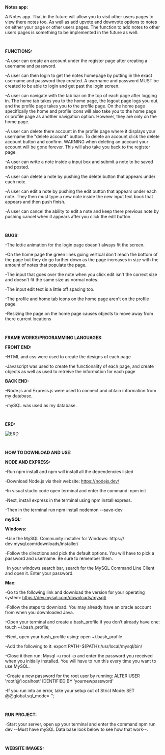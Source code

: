 ﻿
**Notes app:**

A Notes app. That in the future will allow you to visit other users pages to view there notes too. As well as add upvote and downvote options to notes on either your page or other users pages. The function to add notes to other users pages is something to be implemented in the future as well.

<pre>

</pre>

**FUNCTIONS:**

-A user can create an account under the register page after creating a username and password.

-A user can then login to get the notes homepage by putting in the exact username and password they created. A username and password MUST be created to be able to login and get past the login screen.

-A user can navigate with the tab bar on the top of each page after logging in. The home tab takes you to the home page, the logout page logs you out, and the profile page takes you to the profile page. On the home page specifically the home and profile icons will also take you to the home page or profile page as another navigation option. However, they are only on the home page.

-A user can delete there account in the profile page
where it displays your username the "delete account" button. To delete an account click the delete account button and confirm. WARNING when deleting an account your account will be gone forever. This will also take you back to the register page.

-A user can write a note inside a input box and submit a note to be saved and posted.

-A user can delete a note by pushing the delete button that appears under each note.

-A user can edit a note by pushing the edit button that appears under each note. They then must type a new note inside the new input text book that appears and then push finish.

-A user can cancel the ability to edit a note and keep there previous note by pushing cancel when it appears after you click the edit button.

<pre>

</pre>

**BUGS:**

-The lottie animation for the login page doesn't always fit the screen.

-On the home page the green lines going vertical don't reach the bottom of the page but they do go further down as the page increases in size with the amount of notes that populate the page.

-The input that goes over the note when you click edit isn't the correct size and doesn't fit the same size as normal notes.

-The input edit text is a little off spacing too.

-The profile and home tab icons on the home page aren't on the profile page.

-Resizing the page on the home page causes objects to move away from there current locations

<pre>

</pre>

**FRAME WORKS/PROGRAMMING LANGUAGES:**

**FRONT END:**

-HTML and css were used to create the designs of each page

-Javascript was used to create the functionality of each page, and create objects as well as used to retreive the information for each page

**BACK END:**

-Node.js and Express.js were used to connect and obtain information from my database.

-mySQL was used as my database.

<pre>

</pre>

**ERD:**

![ERD](https://user-images.githubusercontent.com/77566307/168484555-8f56814c-563e-413c-8966-2725021e5458.png)

<pre>

</pre>

**HOW TO DOWNLOAD AND USE:**

**NODE AND EXPRESS:**

-Run npm install and npm will install all the dependencies listed

-Download Node.js via their website: https://nodejs.dev/

-In visual studio code open terminal and enter the command: npm init

-Next, install express in the terminal using npm install express.

-Then in the terminal run npm install nodemon --save-dev

**mySQL:**

**Windows:**

-Use the MySQL Community installer for Windows: https:// dev.mysql.com/downloads/installer/

-Follow the directions and pick the default options. You will have to pick a password and username. Be sure to remember them.

-In your windows search bar, search for the MySQL Command Line Client and open it. Enter your password.

**Mac:**

-Go to the following link and download the version for your operating system: https://dev.mysql.com/downloads/mysql/

-Follow the steps to download. You may already have an oracle account from when you downloaded Java.

-Open your terminal and create a bash_profile if you don’t already have one: touch ~/.bash_profile;

-Next, open your bash_profile using: open ~/.bash_profile

-Add the following to it: export PATH=${PATH}:/usr/local/mysql/bin/

-Close it then run: Mysql -u root -p and enter the password you received when you initially installed. You will have to run this every time you want to use MySQL.

-Create a new password for the root user by running: ALTER USER 'root'@'localhost' IDENTIFIED BY ‘yournewpassword'

-If you run into an error, take your setup out of Strict Mode: SET @@global.sql_mode= '';

<pre>

</pre>

**RUN PROJECT:**

-Start your server, open up your terminal and enter the command npm run dev --Must have mySQL Data base look below to see how that work--.

<pre>

</pre>

**WEBSITE IMAGES:**
